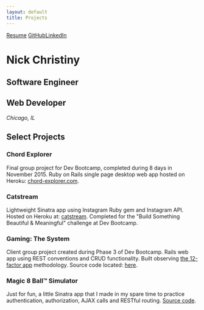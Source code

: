 ```yaml
---
layout: default
title: Projects
---
```


<a href="https://resume.creddle.io/resume/i2pvc6ch7la" class="download" target="_blank" title="Resume">Resume</a> <a href="https://github.com/nchristiny" class="download" target="_blank" title="GitHub">GitHub</a><a href="https://www.linkedin.com/in/nchristiny"  class="download" target="_blank" title="LinkedIn">LinkedIn</a>
# Nick Christiny
## Software Engineer
## Web Developer
<address>Chicago, IL</address>

## Select Projects

### **Chord Explorer** 
Final group project for Dev Bootcamp, completed during 8 days in November 2015. Ruby on Rails single page desktop web app hosted on Heroku: <a href="http://chord-explorer.com/">chord-explorer.com</a>.</p>

### **Catstream**  
Lightweight Sinatra app using Instagram Ruby gem and Instagram API. Hosted on Heroku at: <a href="http://catstream.herokuapp.com">catstream</a>. Completed for the "Build Something Beautiful &amp; Meaningful" challenge at Dev Bootcamp.</p>

### **Gaming: The System**
Client group project created during Phase 3 of Dev Bootcamp. Rails web app using REST conventions and CRUD functionality. Built observing <a href="http://12factor.net/">the 12-factor app</a> methodology. Source code located: <a href="https://github.com/adierker/gaming-the-system">here</a>.

### **Magic 8 Ball™ Simulator**
Just for fun, a little Sinatra app that I made in my spare time to practice authentication, authorization, AJAX calls and RESTful routing. <a href="https://github.com/nchristiny/magic-ball">Source code</a>.

